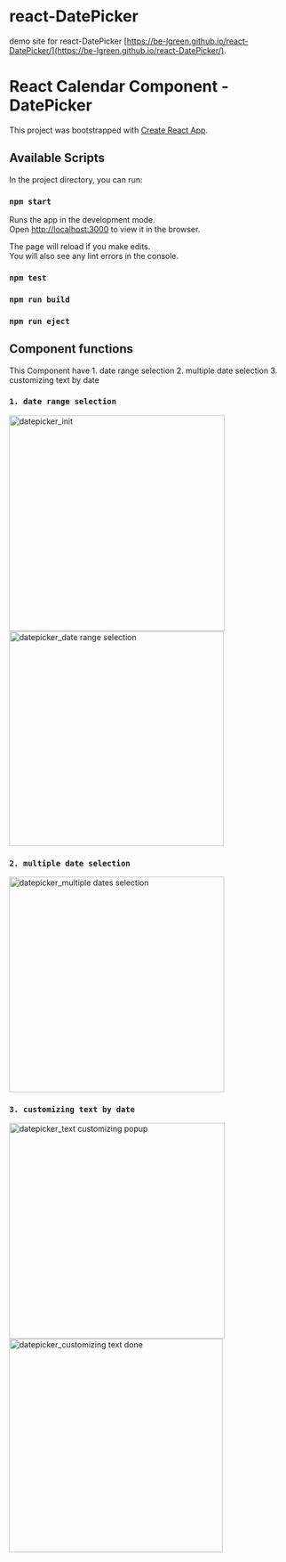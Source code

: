 
# react-DatePicker
demo site for react-DatePicker [https://be-lgreen.github.io/react-DatePicker/](https://be-lgreen.github.io/react-DatePicker/).

React Calendar Component - DatePicker
=======
This project was bootstrapped with [Create React App](https://github.com/facebook/create-react-app).

## Available Scripts

In the project directory, you can run:

### `npm start`

Runs the app in the development mode.<br>
Open [http://localhost:3000](http://localhost:3000) to view it in the browser.

The page will reload if you make edits.<br>
You will also see any lint errors in the console.

### `npm test`

### `npm run build`

### `npm run eject`


## Component functions

This Component have 1. date range selection 2. multiple date selection 3. customizing text by date

### `1. date range selection`
<img width="388" alt="datepicker_init" src="https://user-images.githubusercontent.com/31091111/50639221-071e7300-0fa4-11e9-84bd-cad3a9fcd45b.PNG">

<img width="386" alt="datepicker_date range selection" src="https://user-images.githubusercontent.com/31091111/50639248-2a492280-0fa4-11e9-894a-850884f0f69d.PNG">

### `2. multiple date selection`

<img width="387" alt="datepicker_multiple dates selection" src="https://user-images.githubusercontent.com/31091111/50639269-3c2ac580-0fa4-11e9-9fe7-047e34b92dc8.PNG">

### `3. customizing text by date`

<img width="388" alt="datepicker_text customizing popup" src="https://user-images.githubusercontent.com/31091111/50639280-45b42d80-0fa4-11e9-8f50-24b03693f408.PNG">

<img width="384" alt="datepicker_customizing text done" src="https://user-images.githubusercontent.com/31091111/50643117-7a2de680-0fb0-11e9-9b7e-cecdedea9339.PNG">



